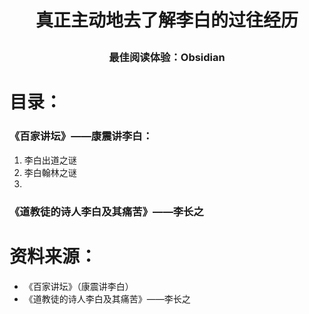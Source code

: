 # <p align="center">真正主动地去了解李白的过往经历</p>
### <p align="center"> 最佳阅读体验：Obsidian</p>

# 目录：
### 《百家讲坛》——康震讲李白：
1. 李白出道之谜
2. 李白翰林之谜
3. 
### 《道教徒的诗人李白及其痛苦》——李长之

# 资料来源：
- 《百家讲坛》（康震讲李白）
- 《道教徒的诗人李白及其痛苦》——李长之
